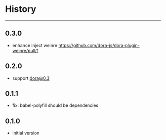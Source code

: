 # History

---

## 0.3.0

- enhance inject weinre https://github.com/dora-js/dora-plugin-weinre/pull/1

## 0.2.0

- support dora@0.3

## 0.1.1

- fix: babel-polyfill should be dependencies 

## 0.1.0

- initial version
